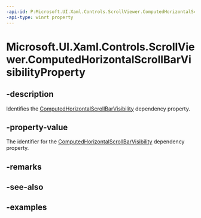 ```yaml
---
-api-id: P:Microsoft.UI.Xaml.Controls.ScrollViewer.ComputedHorizontalScrollBarVisibilityProperty
-api-type: winrt property
---
```


# Microsoft.UI.Xaml.Controls.ScrollViewer.ComputedHorizontalScrollBarVisibilityProperty

<!--
public static Windows.UI.Xaml.DependencyProperty ComputedHorizontalScrollBarVisibilityProperty { get; }
-->

## -description

Identifies the [ComputedHorizontalScrollBarVisibility](scrollviewer_computedhorizontalscrollbarvisibility.md) dependency property.

## -property-value

The identifier for the [ComputedHorizontalScrollBarVisibility](scrollviewer_computedhorizontalscrollbarvisibility.md) dependency property.

## -remarks

## -see-also

## -examples

